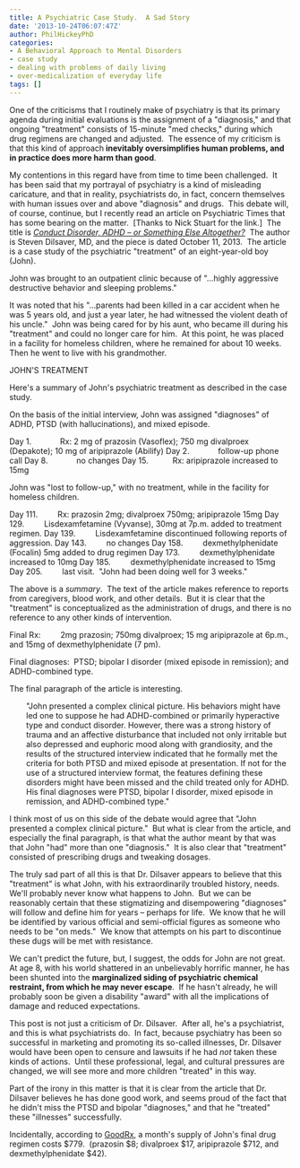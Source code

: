 ```yaml
---
title: A Psychiatric Case Study.  A Sad Story
date: '2013-10-24T06:07:47Z'
author: PhilHickeyPhD
categories:
- A Behavioral Approach to Mental Disorders
- case study
- dealing with problems of daily living
- over-medicalization of everyday life
tags: []
---
```


One of the criticisms that I routinely make of psychiatry is that its primary agenda during initial evaluations is the assignment of a "diagnosis," and that ongoing "treatment" consists of 15-minute "med checks," during which drug regimens are changed and adjusted.  The essence of my criticism is that this kind of approach<strong> inevitably oversimplifies human problems, and in practice does more harm than good</strong>.

My contentions in this regard have from time to time been challenged.  It has been said that my portrayal of psychiatry is a kind of misleading caricature, and that in reality, psychiatrists do, in fact, concern themselves with human issues over and above "diagnosis" and drugs.  This debate will, of course, continue, but I recently read an article on Psychiatric Times that has some bearing on the matter.  [Thanks to Nick Stuart for the link.]  The title is <i><a href="http://www.psychiatrictimes.com/ptsd/conduct-disorder-adhd%E2%80%94or-something-else-altogether?GUID=4FCB4641-7FC8-4BA6-B25E-F52C8AD7E802&amp;rememberme=1&amp;ts=17102013">Conduct Disorder, ADHD – or Something Else Altogether?</a>  </i>The author is Steven Dilsaver, MD, and the piece is dated October 11, 2013.  The article is a case study of the psychiatric "treatment" of an eight-year-old boy (John).

John was brought to an outpatient clinic because of "…highly aggressive destructive behavior and sleeping problems."

It was noted that his "…parents had been killed in a car accident when he was 5 years old, and just a year later, he had witnessed the violent death of his uncle."  John was being cared for by his aunt, who became ill during his "treatment" and could no longer care for him.  At this point, he was placed in a facility for homeless children, where he remained for about 10 weeks.  Then he went to live with his grandmother.

JOHN'S TREATMENT

Here's a summary of John's psychiatric treatment as described in the case study.

On the basis of the initial interview, John was assigned "diagnoses" of ADHD, PTSD (with hallucinations), and mixed episode.

Day 1.             Rx: 2 mg of prazosin (Vasoflex); 750 mg divalproex (Depakote); 10 mg of aripiprazole (Abilify)
Day 2.             follow-up phone call
Day 8.             no changes
Day 15.           Rx: aripiprazole increased to 15mg

John was "lost to follow-up," with no treatment, while in the facility for homeless children.

Day 111.         Rx: prazosin 2mg; divalproex 750mg; aripiprazole 15mg
Day 129.         Lisdexamfetamine (Vyvanse), 30mg at 7p.m. added to treatment regimen.
Day 139.         Lisdexamfetamine discontinued following reports of aggression.
Day 143.         no changes
Day 158.         dexmethylphenidate (Focalin) 5mg added to drug regimen
Day 173.         dexmethylphenidate increased to 10mg
Day 185.         dexmethylphenidate increased to 15mg
Day 205.         last visit.  "John had been doing well for 3 weeks."

The above is a <i>summary</i>.  The text of the article makes reference to reports from caregivers, blood work, and other details.  But it is clear that the "treatment" is conceptualized as the administration of drugs, and there is no reference to any other kinds of intervention.

Final Rx:         2mg prazosin; 750mg divalproex; 15 mg aripiprazole at 6p.m., and 15mg of dexmethylphenidate (7 pm).

Final diagnoses:  PTSD; bipolar I disorder (mixed episode in remission); and ADHD-combined type.

The final paragraph of the article is interesting.
<p style="padding-left: 30px;">"John presented a complex clinical picture. His behaviors might have led one to suppose he had ADHD-combined or primarily hyperactive type and conduct disorder. However, there was a strong history of trauma and an affective disturbance that included not only irritable but also depressed and euphoric mood along with grandiosity, and the results of the structured interview indicated that he formally met the criteria for both PTSD and mixed episode at presentation. If not for the use of a structured interview format, the features defining these disorders might have been missed and the child treated only for ADHD. His final diagnoses were PTSD, bipolar I disorder, mixed episode in remission, and ADHD-combined type."</p>
I think most of us on this side of the debate would agree that "John presented a complex clinical picture."  But what is clear from the article, and especially the final paragraph, is that what the author meant by that was that John "had" more than one "diagnosis."  It is also clear that "treatment" consisted of prescribing drugs and tweaking dosages.

The truly sad part of all this is that Dr. Dilsaver appears to believe that this "treatment" is what John, with his extraordinarily troubled history, needs.  We'll probably never know what happens to John.  But we can be reasonably certain that these stigmatizing and disempowering "diagnoses" will follow and define him for years – perhaps for life.  We know that he will be identified by various official and semi-official figures as someone who needs to be "on meds."  We know that attempts on his part to discontinue these dugs will be met with resistance.

We can't predict the future, but, I suggest, the odds for John are not great.  At age 8, with his world shattered in an unbelievably horrific manner, he has been shunted into the <strong>marginalized siding of psychiatric chemical restraint, from which he may never escape</strong>.  If he hasn't already, he will probably soon be given a disability "award" with all the implications of damage and reduced expectations.

This post is not just a criticism of Dr. Dilsaver.  After all, he's a psychiatrist, and this is what psychiatrists do.  In fact, because psychiatry has been so successful in marketing and promoting its so-called illnesses, Dr. Dilsaver would have been open to censure and lawsuits if he had <i>not</i> taken these kinds of actions.  Until these professional, legal, and cultural pressures are changed, we will see more and more children "treated" in this way.

Part of the irony in this matter is that it is clear from the article that Dr. Dilsaver believes he has done good work, and seems proud of the fact that he didn't miss the PTSD and bipolar "diagnoses," and that he "treated" these "illnesses" successfully.

Incidentally, according to <a href="http://www.goodrx.com/?gclid=CM-k2KLHrroCFYxAMgod0zcAnQ">GoodRx</a>, a month's supply of John's final drug regimen costs $779.  (prazosin $8; divalproex $17, aripiprazole $712, and dexmethylphenidate $42).